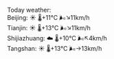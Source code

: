 Today weather:  
Beijing: ☀️   🌡️+11°C 🌬️↘11km/h  
Tianjin: ☀️   🌡️+13°C 🌬️↘11km/h  
Shijiazhuang: ☁️   🌡️+10°C 🌬️↖4km/h  
Tangshan: ☀️   🌡️+13°C 🌬️→13km/h  
